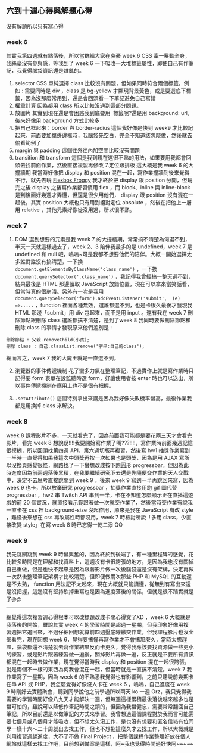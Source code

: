 ## 六到十週心得與解題心得
沒有解題所以只有寫心得
### week 6
其實我第四週就有點落後，所以當群組大家在哀豪 week 6 CSS 牽一髮動全身，我絲毫沒有參與感，等我到了 week 6 一下吸收一大堆標籤屬性，即便自己有作筆記，我覺得腦袋資訊還是雜亂的。
1. selector
CSS 單純選擇 class 比較沒有問題，但如果同時符合兩個標籤，例如 : 需要同時是 div ，class 是 bg-yellow 才顯現背景黃色，或是要選底下標籤，因為沒那麼常用到，還是會回頭看一下筆記避免自己寫錯
2. 權重計算
因為都用 class 所以比較沒遇到這部分問題。
3. 放圖片
其實到現在還是會困惑我到底要用 <img> 標籤呢?還是用 background: url，後來好像用 background 方式比較多
4. 把自己框起來：border 與 border-radius
這個我好像是快到 week9 才比較記起來，前面要加單邊邊框時，我腦袋先空白，完全不知道該怎麼做，然後就去偷看範例了
5. margin 與 padding
這個往外往內加空間比較沒有問題
6. transition 和 transform
這個是我到現在還很不熟的用法，如果要用我都會回頭去找前面作業，然後直接複製再修改
7.定位跟排版
這大概是我 week 6 的大撞牆期
我當時好像把 display 和 position 混在一起，寫作業撞牆到後來覺得不行，就先去玩 [Flexbox Froggy](http://flexboxfroggy.com/) 我才終於把 display 跟 position 分開，但玩完之後 display 之後寫作業都習慣用 flex ，而 block、inline 與 inline-block 是到後面好幾週才弄懂，但還是很少用他們， display 跟 position 沒有混在一起後，其實 position 大概也只有用到絕對定位 absolute ，然後在把他上一層用 relative ，其他元素好像從沒用過，所以很不熟。

### week 7
1. DOM
選到想要的元素是我 week 7 的大撞牆期，常常搞不清楚為何選不到，半天一天就這樣過去了，week 2、3 陪伴我最多的是 undefined，week 7 是 undefined 和 null 吧，嗚嗚~可是我都不想要他們的陪伴。大概一開始選擇太多誰對誰沒有搞清楚，一下換`document.getElementsByClassName('class_name')` ，一下換 `document.querySelector('.class_name')` ，我記得我曾經搞一整天選不到，結果最後是 HTML 那邊讀取 JavaScript 放錯位置，現在可以拿來當笑話看，但當時真的很崩潰。另外有一次是我用 `document.querySelector('form').addEventListener('submit',  (e) =>.....` ，function 裡面各種無效，選誰都選不到，也是卡很久最後才發現我 HTML 那邊「submit」用 div 包起來，而不是用 input 。還有我在 week 7 刪除節點跟刪除 class 選誰都搞不清楚，是到了week 8 我同時要做刪除節點和刪除 class 的事情才發現原來他們差別是 : 
```
刪除節點 : 父親.removeChild(小孩);
刪除 class : 自己.classList.remove('字串:自己的class');
```
總而言之，week 7 我的大魔王就是一直選不到。

2. 瀏覽器的事件傳遞機制
花了蠻多力氣在整理筆記，不過實作上就是寫作業時只記得要 form 表單在設監聽時選 form，好讓使用者按 enter 時也可以送出，所以事件傳遞機制在應用上也不是很有把握。

3. `.setAttribute()`
這個特別拿出來講是因為我好像失敗機率蠻高，最後作業我都是用換掉 class 來解決。

### week 8
week 8 課程影片不多，一天就看完了，因為前面我可能都是要花兩三天才會看完影片，看完 week 8 想說疑!!!!我要開始寫作業了嗎???!!!!，寫作業時前面幾週記憶很模糊，所以回頭找第四週 API，第六週切版再複習，然後寫 hw1 抽獎作業寫到一半時一直覺得如果我這次中頭獎再按一次如果也是頭獎，因為是用 AJAX 寫所以沒換頁感覺很怪，網路找了一下蠻想改成按下跑圓形 progressbar，但因為此時進度因為前兩週落後累積，在我要繼續研究下去還是先隨便交作業的天人交戰中，決定不去思考直接跳關到 week 9 ，後來 week 9 寫到一半再跳回來寫，因為 week 9 也卡，所以放棄研究 progressbar ，抽獎作業直接用跑 gif 圖代替 progressbar ，hw2 串 Twitch API 串到一半，卡在不知道怎麼顯示正在直播這遊戲的前 20 個實況，就直接看示範跟著做一次就交作業了，然後當時交作業有說我一直卡在 css 裡 background-size 沒起作用，原來是我在 JavaScript 有改 style ，難怪後來想在 css 再改屬性時都沒用，week 7 時檢討所說「多用 class，少直接改變 style」在寫 week 8 時已忘得一乾二淨 QQ

### week 9
我先跳關跳到 week 9 時蠻興奮的，因為終於到後端了，有一種里程碑的感覺，花比較多時間是在理解和找資料上，這週沒有卡很誇張的地方，是因為我也沒有關掉自己重做，但是也快不起來是因為跟著影片做一次後腦袋還是沒有架構，決定再做一次然後整理筆記架構才比較清楚，但即便做兩次那些 PHP 和 MySQL 的互動還是不太熟， function 用法記不太起來，現在大概就只能讀懂，從無到有寫出來還是沒把握，這邊沒有堅持砍掉重寫也是因為進度落後的關係，但就是很不踏實就是了@@

------------------------------------------------------------------
總覺得這次複習週心得根本可以改標題改成卡關心得文了XD ，week 6 大概就是我落後的開始，雖說其實 week 4 的學習時間是超過一星期，但我印象好像用複習週把它追回來，不過仔細回想就算前四週壓底線繳交作業，但我課程影片也沒全部看完，現在回想 week 6，覺得要搞懂再寫作業才不會搞那麼久，當時太想趕課，腦袋都還不清楚就去寫作業結果反而卡更久，覺得我應該要找資源做一些更小的練習，或是影片跟著練習做一遍後，關掉影片再做一遍，反正就是不要所有資訊都混在一起時去做作業，現在覺得當時我 display 和 position 混在一起很誇張，就是兩個不一樣的東西為何我會混在一起，但當時就是一直搞不清楚。week 7 我作業寫了一星期，因為 week 6 的不熟悉我覺得也有影響到，之前只聽說前幾期卡在串 API 或 PHP，我怎麼覺得好像沒人卡在 week 6 ，嗚嗚，自己進度在 week 9 時剛好去實體聚會，聽到同學說他之前學過所以兩天 ko 一週 Orz，我只覺得我需要的學習時間好像八九天才能解決一週，但每週這樣累積最後落後越來越多也是蠻可怕的，雖說可以降低作筆記時間之類的，但因為我蠻健忘，需要常常翻回自己筆記，所以目前還是以做筆記的方式來學習。我曾想過這個課程對於我而言可能需要七個月或八個月才能吸收，但不想太久沒工作，是也沒有想要和匿名信箱有位同學一樣十六～二十周就出去找工作，但也不想拖這麼久才去找工作，所以大概就是利用複習週趕進度，大不了不做 Final Project ，把整個課程作業整理好放在個人網站就這樣去找工作吧，目前想到備案是這樣，阿~我也覺得時間過好快阿~~~~~


